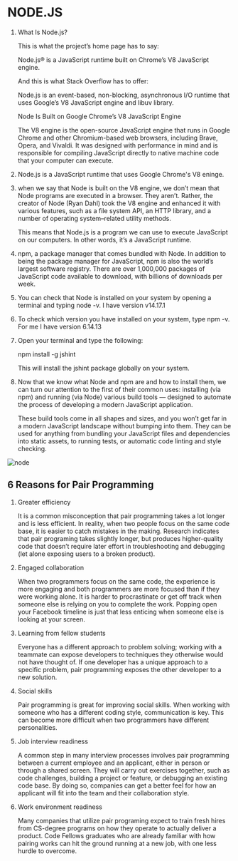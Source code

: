 # NODE.JS

1. What Is Node.js?

    This is what the project’s home page has to say:

    Node.js® is a JavaScript runtime built on Chrome’s V8 JavaScript engine.

    And this is what Stack Overflow has to offer:

    Node.js is an event-based, non-blocking, asynchronous I/O runtime that uses Google’s V8 JavaScript engine and libuv library.

    Node Is Built on Google Chrome’s V8 JavaScript Engine

    The V8 engine is the open-source JavaScript engine that runs in Google Chrome and other Chromium-based web browsers, including Brave, Opera, and Vivaldi. It was designed with performance in mind and is responsible for compiling JavaScript directly to native machine code that your computer can execute.

2. Node.js is a JavaScript runtime that uses Google Chrome's V8 eninge.

3. when we say that Node is built on the V8 engine, we don’t mean that Node programs are executed in a browser. They aren’t. Rather, the creator of Node (Ryan Dahl) took the V8 engine and enhanced it with various features, such as a file system API, an HTTP library, and a number of operating system–related utility methods.

    This means that Node.js is a program we can use to execute JavaScript on our computers. In other words, it’s a JavaScript runtime.

4. npm, a package manager that comes bundled with Node. In addition to being the package manager for JavaScript, npm is also the world’s largest software registry. There are over 1,000,000 packages of JavaScript code available to download, with billions of downloads per week.

5. You can check that Node is installed on your system by opening a terminal and typing node -v. I have version v14.17.1

6. To check which version you have installed on your system, type npm -v.
For me I have version 6.14.13

7. Open your terminal and type the following:

    npm install -g jshint

    This will install the jshint package globally on your system.

8. Now that we know what Node and npm are and how to install them, we can turn our attention to the first of their common uses: installing (via npm) and running (via Node) various build tools — designed to automate the process of developing a modern JavaScript application.

    These build tools come in all shapes and sizes, and you won’t get far in a modern JavaScript landscape without bumping into them. They can be used for anything from bundling your JavaScript files and dependencies into static assets, to running tests, or automatic code linting and style checking.

![node](https://program-ace.com/wp-content/uploads/advantages-node-js-for-backend-1.jpg)

## 6 Reasons for Pair Programming

1. Greater efficiency

    It is a common misconception that pair programming takes a lot longer and is less efficient. In reality, when two people focus on the same code base, it is easier to catch mistakes in the making. Research indicates that pair programing takes slightly longer, but produces higher-quality code that doesn’t require later effort in troubleshooting and debugging (let alone exposing users to a broken product).

2. Engaged collaboration

    When two programmers focus on the same code, the experience is more engaging and both programmers are more focused than if they were working alone. It is harder to procrastinate or get off track when someone else is relying on you to complete the work. Popping open your Facebook timeline is just that less enticing when someone else is looking at your screen.

3. Learning from fellow students

    Everyone has a different approach to problem solving; working with a teammate can expose developers to techniques they otherwise would not have thought of. If one developer has a unique approach to a specific problem, pair programming exposes the other developer to a new solution.

4. Social skills

    Pair programming is great for improving social skills. When working with someone who has a different coding style, communication is key. This can become more difficult when two programmers have different personalities.

5. Job interview readiness

    A common step in many interview processes involves pair programming between a current employee and an applicant, either in person or through a shared screen. They will carry out exercises together, such as code challenges, building a project or feature, or debugging an existing code base. By doing so, companies can get a better feel for how an applicant will fit into the team and their collaboration style.

6. Work environment readiness

    Many companies that utilize pair programing expect to train fresh hires from CS-degree programs on how they operate to actually deliver a product. Code Fellows graduates who are already familiar with how pairing works can hit the ground running at a new job, with one less hurdle to overcome.
